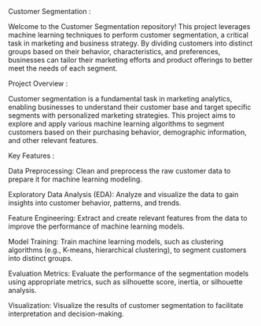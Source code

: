 Customer Segmentation :

Welcome to the Customer Segmentation repository! This project leverages machine learning techniques to perform customer segmentation, a critical task in marketing and business strategy. By dividing customers into distinct groups based on their behavior, characteristics, and preferences, businesses can tailor their marketing efforts and product offerings to better meet the needs of each segment.

Project Overview :

Customer segmentation is a fundamental task in marketing analytics, enabling businesses to understand their customer base and target specific segments with personalized marketing strategies. This project aims to explore and apply various machine learning algorithms to segment customers based on their purchasing behavior, demographic information, and other relevant features.

Key Features :

Data Preprocessing: Clean and preprocess the raw customer data to prepare it for machine learning modeling.

Exploratory Data Analysis (EDA): Analyze and visualize the data to gain insights into customer behavior, patterns, and trends.

Feature Engineering: Extract and create relevant features from the data to improve the performance of machine learning models.

Model Training: Train machine learning models, such as clustering algorithms (e.g., K-means, hierarchical clustering), to segment customers into distinct groups.

Evaluation Metrics: Evaluate the performance of the segmentation models using appropriate metrics, such as silhouette score, inertia, or silhouette analysis.

Visualization: Visualize the results of customer segmentation to facilitate interpretation and decision-making.
